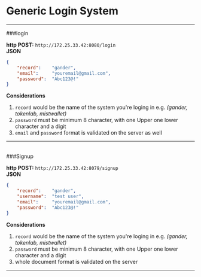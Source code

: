 # Generic Login System
___
###login

**http POST:**  `http://172.25.33.42:8080/login `  
**JSON**  
```json
{    
	"record":    "gander",  
	"email":     "youremail@gmail.com",  
	"password":  "Abc123@!"  
}    
```
**Considerations**  

1. `record` would be the name of the system you're loging in e.g. _(gander, tokenlab, mistwallet)_
2. `password` must be minimum 8 character, with one Upper one lower character and a digit 
3. `email` and `password` format is validated on the server as well


---
<br>
###Signup

**http POST:**  `http://172.25.33.42:8079/signup`  
**JSON**  
```json
{    
	"record":    "gander",
	"username":  "test user",  
	"email":     "youremail@gmail.com",  
	"password":  "Abc123@!"  
}    
```
**Considerations**  

1. `record` would be the name of the system you're loging in e.g. _(gander, tokenlab, mistwallet)_
2. `password` must be minimum 8 character, with one Upper one lower character and a digit 
3.  whole document format is validated on the server


---
